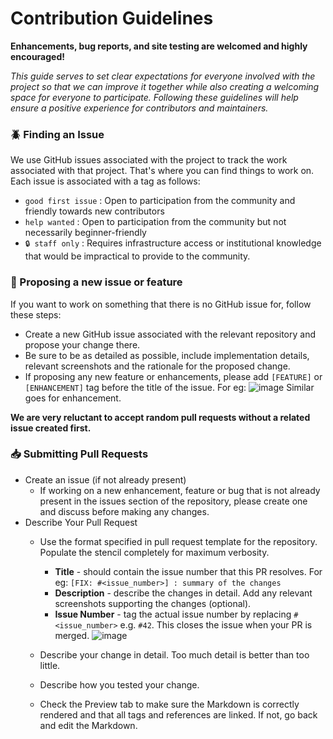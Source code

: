 # Contribution Guidelines
**Enhancements, bug reports, and site testing are welcomed and highly encouraged!**

*This guide serves to set clear expectations for everyone involved with the project so that we can improve it together while also creating a welcoming space for everyone to participate. Following these guidelines will help ensure a positive experience for contributors and maintainers.*

### 🪲 Finding an Issue
We use GitHub issues associated with the project to track the work associated with that project. That's where you can find things to work on. Each issue is associated with a tag as follows:
- `good first issue` : Open to participation from the community and friendly towards new contributors
- `help wanted` : Open to participation from the community but not necessarily beginner-friendly
- `🔒 staff only` : Requires infrastructure access or institutional knowledge that would be impractical to provide to the community.

### 🔭 Proposing a new issue or feature
If you want to work on something that there is no GitHub issue for, follow these steps:

- Create a new GitHub issue associated with the relevant repository and propose your change there. 
- Be sure to be as detailed as possible, include implementation details, relevant screenshots and the rationale for the proposed change.
- If proposing any new feature or enhancements, please add `[FEATURE]` or `[ENHANCEMENT]` tag before the title of the issue.
  For eg: 
![image](https://github.com/user-attachments/assets/63c26a4f-6844-42fe-afb9-719656170e38)
Similar goes for enhancement.

**We are very reluctant to accept random pull requests without a related issue created first.**

### 📥 Submitting Pull Requests
- Create an issue (if not already present)
    - If working on a new enhancement, feature or bug that is not already present in the issues section of the repository, please create one and discuss before making any changes.
- Describe Your Pull Request
  - Use the format specified in pull request template for the repository. Populate the stencil completely for maximum verbosity.
    - **Title** - should contain the issue number that this PR resolves. For eg: `[FIX: #<issue_number>] : summary of the changes`
    - **Description** - describe the changes in detail. Add any relevant screenshots supporting the changes (optional).
    - **Issue Number** - tag the actual issue number by replacing `#<issue_number>` e.g. `#42`. This closes the issue when your PR is merged.
  ![image](https://github.com/user-attachments/assets/b9d8ee7d-3334-40a3-9a2d-e08e0b4e047b)

  - Describe your change in detail. Too much detail is better than too little.
  - Describe how you tested your change.
  - Check the Preview tab to make sure the Markdown is correctly rendered and that all tags and references are linked. If not, go back and edit the Markdown.
